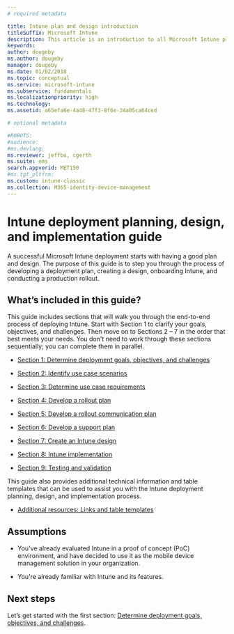 ```yaml
---
# required metadata

title: Intune plan and design introduction
titleSuffix: Microsoft Intune
description: This article is an introduction to all Microsoft Intune plan, design, and implementation sections. Tools to help you determine goals, use-case scenarios and requirements, create rollout and communication plans, support, testing, and validation plans.
keywords:
author: dougeby
ms.author: dougeby
manager: dougeby
ms.date: 01/02/2018
ms.topic: conceptual
ms.service: microsoft-intune
ms.subservice: fundamentals
ms.localizationpriority: high
ms.technology:
ms.assetid: a65efa6e-4a48-47f3-8f6e-34a85ca64ced

# optional metadata

#ROBOTS:
#audience:
#ms.devlang:
ms.reviewer: jeffbu, cgerth
ms.suite: ems
search.appverid: MET150
#ms.tgt_pltfrm:
ms.custom: intune-classic
ms.collection: M365-identity-device-management
---
```


# Intune deployment planning, design, and implementation guide

A successful Microsoft Intune deployment starts with having a good plan and design. The purpose of this guide is to step you through the process of developing a deployment plan, creating a design, onboarding Intune, and conducting a production rollout.

## What’s included in this guide?

This guide includes sections that will walk you through the end-to-end process of deploying Intune. Start with Section 1 to clarify your goals, objectives, and challenges. Then move on to Sections 2 – 7 in the order that best meets your needs. You don't need to work through these sections sequentially; you can complete them in parallel.

- [Section 1: Determine deployment goals, objectives, and challenges](planning-guide-deployment-goals.md)

- [Section 2: Identify use case scenarios](planning-guide-scenarios.md)

- [Section 3: Determine use case requirements](planning-guide-requirements.md)

- [Section 4: Develop a rollout plan](planning-guide-rollout-plan.md)

- [Section 5: Develop a rollout communication plan](planning-guide-communication-plan.md)

- [Section 6: Develop a support plan](planning-guide-support-plan.md)

- [Section 7: Create an Intune design](planning-guide-design.md)

- [Section 8: Intune implementation](planning-guide-onboarding.md)

- [Section 9: Testing and validation](planning-guide-test-validation.md)

This guide also provides additional technical information and table templates that can be used to assist you with the Intune deployment planning, design, and implementation process.

- [Additional resources: Links and table templates](planning-guide-resources.md)

## Assumptions

- You've already evaluated Intune in a proof of concept (PoC) environment, and have decided to use it as the mobile device management solution in your organization.

- You're already familiar with Intune and its features.

## Next steps

Let’s get started with the first section: [Determine deployment goals, objectives, and challenges](planning-guide-deployment-goals.md).

